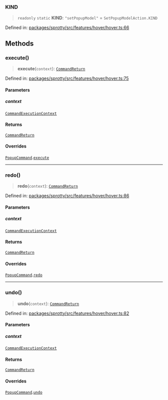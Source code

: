 
### KIND

> `readonly` `static` **KIND**: `"setPopupModel"` = `SetPopupModelAction.KIND`

Defined in: [packages/sprotty/src/features/hover/hover.ts:66](https://github.com/eclipse-sprotty/sprotty/blob/f9b2433481cc27a1ac0c92d525a92039ae7f6c76/packages/sprotty/src/features/hover/hover.ts#L66)

## Methods

### execute()

> **execute**(`context`): [`CommandReturn`](../TypeAlias.CommandReturn)

Defined in: [packages/sprotty/src/features/hover/hover.ts:75](https://github.com/eclipse-sprotty/sprotty/blob/f9b2433481cc27a1ac0c92d525a92039ae7f6c76/packages/sprotty/src/features/hover/hover.ts#L75)

#### Parameters

##### context

[`CommandExecutionContext`](../Interface.CommandExecutionContext)

#### Returns

[`CommandReturn`](../TypeAlias.CommandReturn)

#### Overrides

[`PopupCommand`](../Class.PopupCommand).[`execute`](../Class.PopupCommand.md#execute)

***

### redo()

> **redo**(`context`): [`CommandReturn`](../TypeAlias.CommandReturn)

Defined in: [packages/sprotty/src/features/hover/hover.ts:86](https://github.com/eclipse-sprotty/sprotty/blob/f9b2433481cc27a1ac0c92d525a92039ae7f6c76/packages/sprotty/src/features/hover/hover.ts#L86)

#### Parameters

##### context

[`CommandExecutionContext`](../Interface.CommandExecutionContext)

#### Returns

[`CommandReturn`](../TypeAlias.CommandReturn)

#### Overrides

[`PopupCommand`](../Class.PopupCommand).[`redo`](../Class.PopupCommand.md#redo)

***

### undo()

> **undo**(`context`): [`CommandReturn`](../TypeAlias.CommandReturn)

Defined in: [packages/sprotty/src/features/hover/hover.ts:82](https://github.com/eclipse-sprotty/sprotty/blob/f9b2433481cc27a1ac0c92d525a92039ae7f6c76/packages/sprotty/src/features/hover/hover.ts#L82)

#### Parameters

##### context

[`CommandExecutionContext`](../Interface.CommandExecutionContext)

#### Returns

[`CommandReturn`](../TypeAlias.CommandReturn)

#### Overrides

[`PopupCommand`](../Class.PopupCommand).[`undo`](../Class.PopupCommand.md#undo)
